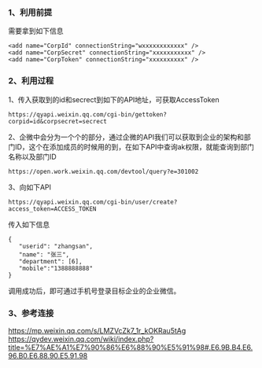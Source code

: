 ### 1、利用前提
需要拿到如下信息
```
<add name="CorpId" connectionString="wxxxxxxxxxxxx" />
<add name="CorpSecret" connectionString="xxxxxxxxxxx" />
<add name="CorpToken" connectionString="xxxxxxxxxx" />
```
### 2、利用过程
1、传入获取到的id和secrect到如下的API地址，可获取AccessToken  
```
https://qyapi.weixin.qq.com/cgi-bin/gettoken?corpid=id&corpsecret=secrect
```
2、企微中会分为一个个的部分，通过企微的API我们可以获取到企业的架构和部门ID，这个在添加成员的时候用的到，在如下API中查询ak权限，就能查询到部门名称以及部门ID  
```
https://open.work.weixin.qq.com/devtool/query?e=301002
```
3、向如下API  
```
https://qyapi.weixin.qq.com/cgi-bin/user/create?access_token=ACCESS_TOKEN
```
传入如下信息  
```
{
   "userid": "zhangsan",
   "name": "张三",
   "department": [6],
   "mobile":"1388888888"
}
```
调用成功后，即可通过手机号登录目标企业的企业微信。  
### 3、参考连接
https://mp.weixin.qq.com/s/LMZVcZk7_1r_kOKRau5tAg  
https://qydev.weixin.qq.com/wiki/index.php?title=%E7%AE%A1%E7%90%86%E6%88%90%E5%91%98#.E6.9B.B4.E6.96.B0.E6.88.90.E5.91.98  

